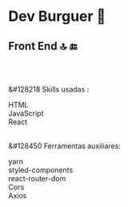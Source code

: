 <h1>Dev Burguer &#127828</h1>
<h2>Front End 🔝 &#128282</H2>
<br/>
<br/>

&#128218 Skills usadas :

HTML <br/>
JavaScript <br/>
React
<br/>
<br/>

&#128450 Ferramentas auxiliares:

yarn <br/>
styled-components<br/>
react-router-dom <br/>
Cors <br/>
Axios
